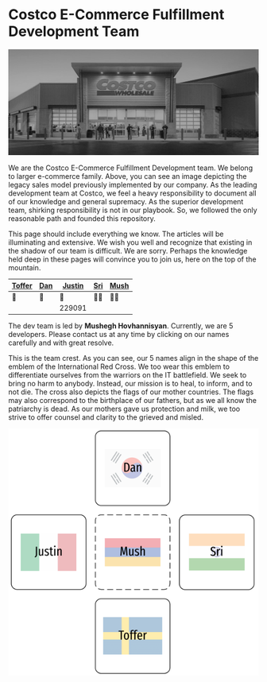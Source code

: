 # Costco E-Commerce Fulfillment Development Team

![Legacy Costco sales model](Annotation%202020-06-05%20130338.png "Legacy Costco Sales Model")

We are the Costco E-Commerce Fulfillment Development team. We belong to larger e-commerce family. Above, you can see an image depicting the legacy sales model previously implemented by our company. As the leading development team at Costco, we feel a heavy responsibility to document all of our knowledge and general supremacy. As the superior development team, shirking responsibility is not in our playbook. So, we followed the only reasonable path and founded this repository. 

This page should include everything we know. The articles will be illuminating and extensive. We wish you well and recognize that existing in the shadow of our team is difficult. We are sorry. Perhaps the knowledge held deep in these pages will convince you to join us, here on the top of the mountain. 

| [Toffer](mailto:kpalm@costco.com) | [Dan](mailto:ddurr@costco.com) | [Justin](mailto:jlazarus@costco.com) | [Sri](mailto:sguttikonda@costco.com) |[Mush](mailto:mhovhannisyan@costco.com) 
| --- | --- | --- | --- | --- |
| 🏃 | 👷 | 🚴 | 🧙‍♀️ | 🧙‍♂️ |
|  |  |  229091 | | |

The dev team is led by **Mushegh Hovhannisyan**. Currently, we are 5 developers. Please contact us at any time by clicking on our names carefully and with great resolve. 

This is the team crest. As you can see, our 5 names align in the shape of the emblem of the International Red Cross. We too wear this emblem to differentiate ourselves from the warriors on the IT battlefield. We seek to bring no harm to anybody. Instead, our mission is to heal, to inform, and to not die. The cross also depicts the flags of our mother countries. The flags may also correspond to the birthplace of our fathers, but as we all know the patriarchy is dead. As our mothers gave us protection and milk, we too strive to offer counsel and clarity to the grieved and misled. 

![Team Crest](Annotation%202020-06-05%20123603.png "Team Crest")
